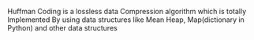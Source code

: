 Huffman Coding is a lossless data Compression algorithm which is totally Implemented By using data structures like Mean Heap, Map(dictionary in Python) and other data structures  
